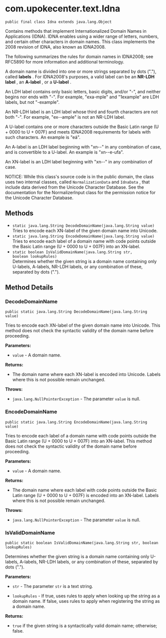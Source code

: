 # com.upokecenter.text.Idna

    public final class Idna extends java.lang.Object

<p>Contains methods that implement Internationalized Domain Names in
 Applications (IDNA). IDNA enables using a wider range of letters,
 numbers, and certain other characters in domain names. This class
 implements the 2008 revision of IDNA, also known as IDNA2008. </p>
 <p>The following summarizes the rules for domain names in IDNA2008;
 see RFC5890 for more information and additional terminology. </p>
 <p>A domain name is divided into one or more strings separated by
 dots ("."), called <b>labels</b> . For IDNA2008's purposes, a valid
 label can be an <b>NR-LDH label</b> , an <b>A-label</b> , or a
 <b>U-label</b> . </p> <p>An LDH label contains only basic letters,
 basic digits, and/or "-", and neither begins nor ends with "-". For
 example, "exa-mple" and "1example" are LDH labels, but not
 "-example". </p> <p>An NR-LDH label is an LDH label whose third and
 fourth characters are not both "-". For example, "ex--ample" is not
 an NR-LDH label. </p> <p>A U-label contains one or more characters
 outside the Basic Latin range (U + 0000 to U + 007F) and meets IDNA2008
 requirements for labels with such characters. An example is
 "eá". </p> <p>An A-label is an LDH label beginning with "xn--"
 in any combination of case, and is convertible to a U-label. An
 example is "xn--e-ufa". </p> <p>An XN-label is an LDH label beginning
 with "xn--" in any combination of case. </p> <p>NOTICE: While this
 class's source code is in the public domain, the class uses two
 internal classes, called <code>NormalizationData</code> and <code>IdnaData</code>
 , that include data derived from the Unicode Character Database. See
 the documentation for the NormalizerInput class for the permission
 notice for the Unicode Character Database. </p>

## Methods

* `static java.lang.String DecodeDomainName​(java.lang.String value)`<br>
 Tries to encode each XN-label of the given domain name into Unicode.
* `static java.lang.String EncodeDomainName​(java.lang.String value)`<br>
 Tries to encode each label of a domain name with code points outside the
 Basic Latin range (U + 0000 to U + 007F) into an XN-label.
* `static boolean IsValidDomainName​(java.lang.String str,
                 boolean lookupRules)`<br>
 Determines whether the given string is a domain name containing only
 U-labels, A-labels, NR-LDH labels, or any combination of these,
 separated by dots (".").

## Method Details

### DecodeDomainName
    public static java.lang.String DecodeDomainName​(java.lang.String value)
Tries to encode each XN-label of the given domain name into Unicode. This
 method does not check the syntactic validity of the domain name
 before proceeding.

**Parameters:**

* <code>value</code> - A domain name.

**Returns:**

* The domain name where each XN-label is encoded into Unicode. Labels
 where this is not possible remain unchanged.

**Throws:**

* <code>java.lang.NullPointerException</code> - The parameter <code>value</code> is null.

### EncodeDomainName
    public static java.lang.String EncodeDomainName​(java.lang.String value)
Tries to encode each label of a domain name with code points outside the
 Basic Latin range (U + 0000 to U + 007F) into an XN-label. This method
 does not check the syntactic validity of the domain name before
 proceeding.

**Parameters:**

* <code>value</code> - A domain name.

**Returns:**

* The domain name where each label with code points outside the Basic
 Latin range (U + 0000 to U + 007F) is encoded into an XN-label. Labels
 where this is not possible remain unchanged.

**Throws:**

* <code>java.lang.NullPointerException</code> - The parameter <code>value</code> is null.

### IsValidDomainName
    public static boolean IsValidDomainName​(java.lang.String str, boolean lookupRules)
Determines whether the given string is a domain name containing only
 U-labels, A-labels, NR-LDH labels, or any combination of these,
 separated by dots (".").

**Parameters:**

* <code>str</code> - The parameter <code>str</code> is a text string.

* <code>lookupRules</code> - If true, uses rules to apply when looking up the string
 as a domain name. If false, uses rules to apply when registering the
 string as a domain name.

**Returns:**

* <code>true</code> if the given string is a syntactically valid domain
 name; otherwise; false.
